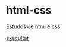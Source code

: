 # html-css
 Estudos de html e css

<a href= "https://emanuelfellipee.github.io/html-css/"> execultar </a>